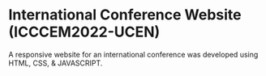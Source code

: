 # International Conference Website (ICCCEM2022-UCEN)
 A responsive website for an international conference was developed  using HTML, CSS, & JAVASCRIPT.
